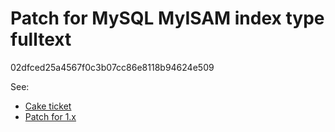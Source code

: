 Patch for MySQL MyISAM index type fulltext
==========================================

02dfced25a4567f0c3b07cc86e8118b94624e509

See:

- [Cake ticket](http://cakephp.lighthouseapp.com/projects/42648/tickets/262-fulltext-column-type-not-supported)
- [Patch for 1.x](https://github.com/jeremyharris/cakephp/commit/a0064fe1a498ea791c112c065ac4830924b6eeb8)